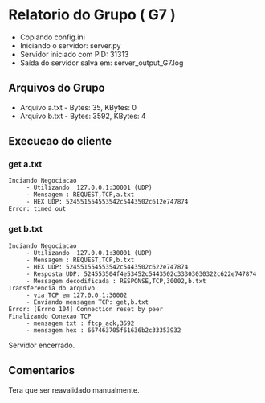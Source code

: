 # Relatorio do Grupo ( G7 )

 - Copiando config.ini
- Iniciando o servidor: server.py
 - Servidor iniciado com PID: 31313
 - Saída do servidor salva em: server_output_G7.log

## Arquivos do Grupo

- Arquivo a.txt - Bytes: 35, KBytes: 0
- Arquivo b.txt - Bytes: 3592, KBytes: 4

## Execucao do cliente

### get a.txt
```
Inciando Negociacao
	 - Utilizando  127.0.0.1:30001 (UDP)
	 - Mensagem : REQUEST,TCP,a.txt
	 - HEX UDP: 524551554553542c5443502c612e747874
Error: timed out
```
### get b.txt
```
Inciando Negociacao
	 - Utilizando  127.0.0.1:30001 (UDP)
	 - Mensagem : REQUEST,TCP,b.txt
	 - HEX UDP: 524551554553542c5443502c622e747874
	 - Resposta UDP: 524553504f4e53452c5443502c33303030322c622e747874
	 - Messagem decodificada : RESPONSE,TCP,30002,b.txt
Transferencia do arquivo
	 - via TCP em 127.0.0.1:30002
	 - Enviando mensagem TCP: get,b.txt
Error: [Errno 104] Connection reset by peer
Finalizando Conexao TCP
	 - mensagem txt : ftcp_ack,3592
	 - mensagem hex : 667463705f61636b2c33353932
```
Servidor encerrado.

## Comentarios


Tera que ser reavalidado manualmente. 